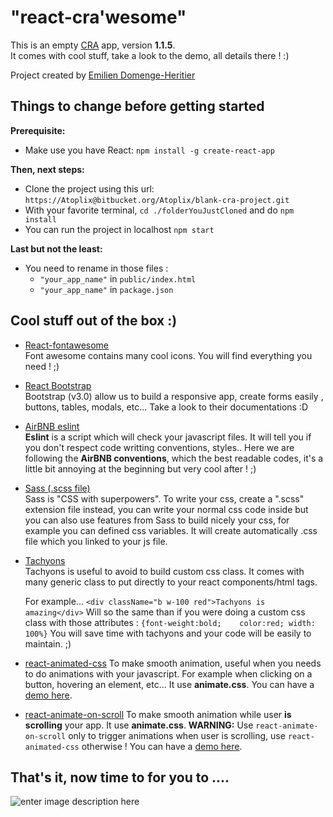 
  
    
    
# "react-cra'wesome"
 This is an empty [CRA](https://github.com/facebook/create-react-app)  app, version **1.1.5**.    
It comes with cool stuff, take a look to the demo, all details there ! :)

Project created by [Emilien Domenge-Heritier](http://www.domenge.fr/)    
    
    
## Things to change before getting started     
    

**Prerequisite:**  
 - Make use you have React:  `npm install -g create-react-app`  

**Then, next steps:**  
 - Clone the project using this url:  `https://Atoplix@bitbucket.org/Atoplix/blank-cra-project.git`  
 - With your favorite terminal, `cd ./folderYouJustCloned` and do `npm install`
 - You can run the project in localhost `npm start`
 
**Last but not the least:**  
 - You need to rename in those files :
	 - `"your_app_name"` in `public/index.html`
	 - `"your_app_name"` in `package.json`
	 

  
## Cool stuff out of the box :)  
  
 - [React-fontawesome](https://github.com/danawoodman/react-fontawesome)  
Font awesome contains many cool icons. You will find everything you need ! ;)
 - [React Bootstrap](https://react-bootstrap.github.io/)  
Bootstrap (v3.0) allow us to build a responsive app, create forms easily , buttons, tables, modals, etc... Take a look to their documentations :D
 - [AirBNB eslint](https://www.npmjs.com/package/eslint-config-airbnb)  
**Eslint** is a script which will check your javascript files. It will tell you if you don't respect code writting conventions, styles.. Here we are following the **AirBNB conventions**, which the best readable codes, it's a little bit annoying at the beginning but very cool after ! ;)

 - [Sass (.scss file)](https://sass-lang.com/)  
Sass is "CSS with superpowers". To write your css, create a ".scss" extension file instead, you can write your normal css code inside but you can also use features from Sass to build nicely your css, for example you can defined css variables. It will create automatically .css file which you linked to your js file.
 - [Tachyons](https://github.com/tachyons-css/tachyons/)  
Tachyons is useful to avoid to build custom css class. It comes with many generic class to put directly to your react components/html tags.

	For example...
 `<div className="b w-100 red">Tachyons is amazing</div>`
Will so the same than if you were doing a custom css class with those attributes :
 `{font-weight:bold;   
color:red; width: 100%}`
You will save time with tachyons and your code will be easily to maintain. ;)

 - [react-animated-css](https://www.npmjs.com/package/react-animated-css)
To make smooth animation, useful when you needs to do animations with your javascript. For example when clicking on a button, hovering an element, etc... It use **animate.css**.
You can have a [demo here](https://digital-flowers.github.io/react-animated-css.html).
 - [react-animate-on-scroll](https://www.npmjs.com/package/react-animate-on-scroll)
To make smooth animation while user **is scrolling** your app. It use **animate.css**. 
**WARNING:** Use `react-animate-on-scroll` only to trigger animations when user is scrolling, use `react-animated-css` otherwise !
You can have a [demo here](https://dbramwell.github.io/react-animate-on-scroll/).

  
  

## That's it, now time to for you to ....

  ![enter image description here](https://pngimage.net/wp-content/uploads/2018/06/have-fun-png.png)
